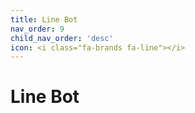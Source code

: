 ```yaml
---
title: Line Bot
nav_order: 9
child_nav_order: 'desc'
icon: <i class="fa-brands fa-line"></i>
---
```

# Line Bot